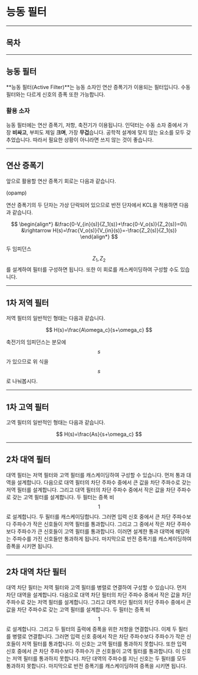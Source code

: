 능동 필터
=

---

## 목차

---

## 능동 필터

**능동 필터(Active Filter)**는 능동 소자인 연산 증폭기가 이용되는 필터입니다.
수동 필터와는 다르게 신호의 증폭 또한 가능합니다.

### 활용 소자

능동 필터에는 연산 증폭기, 저항, 축전기가 이용됩니다.
인덕터는 수동 소자 중에서 가장 **비싸고**, 부피도 제일 **크며**, 가장 **무겁**습니다.
공학적 설계에 맞지 않는 요소를 모두 갖추었습니다.
따라서 필요한 상황이 아니라면 쓰지 않는 것이 좋습니다.

---

## 연산 증폭기

앞으로 활용할 연산 증폭기 회로는 다음과 같습니다.

(opamp)

연산 증폭기의 두 단자는 가상 단락되어 있으므로 반전 단자에서 KCL을 적용하면 다음과 같습니다.

$$
\begin{align*}
&\frac{0-V_{in}(s)}{Z_1(s)}+\frac{0-V_o(s)}{Z_2(s)}=0\\
&\rightarrow H(s)=\frac{V_o(s)}{V_{in}(s)}=-\frac{Z_2(s)}{Z_1(s)}
\end{align*}
$$

두 임피던스 $$Z_1,Z_2$$를 설계하여 필터를 구성하면 됩니다.
또한 이 회로를 캐스케이딩하여 구성할 수도 있습니다.

---

## 1차 저역 필터

저역 필터의 일반적인 형태는 다음과 같습니다.

$$
H(s)=\frac{A\omega_c}{s+\omega_c}
$$

축전기의 임피던스는 분모에 $$s$$가 있으므로 위 식을 $$s$$로 나눠봅시다.

---

## 1차 고역 필터

고역 필터의 일반적인 형태는 다음과 같습니다.

$$
H(s)=\frac{As}{s+\omega_c}
$$

---

## 2차 대역 필터

대역 필터는 저역 필터와 고역 필터를 캐스케이딩하여 구성할 수 있습니다.
먼저 통과 대역을 설계합니다.
다음으로 대역 필터의 차단 주파수 중에서 큰 값을 차단 주파수로 갖는 저역 필터를 설계합니다.
그리고 대역 필터의 차단 주파수 중에서 작은 값을 차단 주파수로 갖는 고역 필터를 설계합니다.
두 필터는 증폭 비 $$1$$로 설계합니다.
두 필터를 캐스케이딩합니다.
그러면 입력 신호 중에서 큰 차단 주파수보다 주파수가 작은 신호들이 저역 필터를 통과합니다.
그리고 그 중에서 작은 차단 주파수보다 주파수가 큰 신호들이 고역 필터를 통과합니다.
이러면 설계한 통과 대역에 해당하는 주파수를 가진 신호들만 통과하게 됩니다.
마지막으로 반전 증폭기를 캐스케이딩하여 증폭을 시키면 됩니다.

---

## 2차 대역 차단 필터

대역 차단 필터는 저역 필터와 고역 필터를 병렬로 연결하여 구성할 수 있습니다.
먼저 차단 대역을 설계합니다.
다음으로 대역 차단 필터의 차단 주파수 중에서 작은 값을 차단 주파수로 갖는 저역 필터를 설계합니다.
그리고 대역 차단 필터의 차단 주파수 중에서 큰 값을 차단 주파수로 갖는 고역 필터를 설계합니다.
두 필터는 증폭 비 $$1$$로 설계합니다.
그리고 두 필터의 출력에 증폭을 위한 저항을 연결합니다.
이제 두 필터를 병렬로 연결합니다.
그러면 입력 신호 중에서 작은 차단 주파수보다 주파수가 작은 신호들이 저역 필터를 통과합니다.
이 신호는 고역 필터를 통과하지 못합니다.
또한 입력 신호 중에서 큰 차단 주파수보다 주파수가 큰 신호들이 고역 필터를 통과합니다.
이 신호는 저역 필터를 통과하지 못합니다.
차단 대역의 주파수를 지닌 신호는 두 필터를 모두 통과하지 못합니다.
마지막으로 반전 증폭기를 캐스케이딩하여 증폭을 시키면 됩니다.
